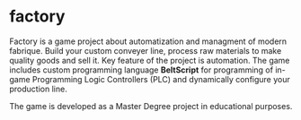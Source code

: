 # factory

Factory is a game project about automatization and managment of modern fabrique. Build your custom conveyer line, process raw materials to make quality goods and sell it. Key feature of the project is automation. The game includes custom programming language **BeltScript** for programming of in-game Programming Logic Controllers (PLC) and dynamically configure your production line.

The game is developed as a Master Degree project in educational purposes.
